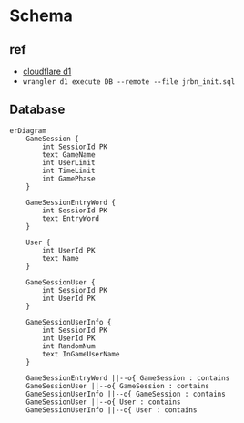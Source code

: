 # Schema

## ref

- [cloudflare d1](https://zenn.dev/kameoncloud/articles/6264967e5fd1da)
- `wrangler d1 execute DB --remote --file jrbn_init.sql`

## Database

```mermaid
erDiagram
	GameSession {
		int SessionId PK
		text GameName
		int UserLimit
		int TimeLimit
		int GamePhase
	}

    GameSessionEntryWord {
        int SessionId PK
        text EntryWord
    }

    User {
        int UserId PK
        text Name
    }

    GameSessionUser {
        int SessionId PK
        int UserId PK
    }

    GameSessionUserInfo {
        int SessionId PK
        int UserId PK
        int RandomNum
        text InGameUserName
    }

    GameSessionEntryWord ||--o{ GameSession : contains
    GameSessionUser ||--o{ GameSession : contains
    GameSessionUserInfo ||--o{ GameSession : contains
    GameSessionUser ||--o{ User : contains
    GameSessionUserInfo ||--o{ User : contains

```
